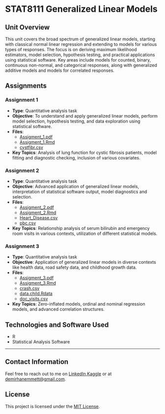 # STAT8111 Generalized Linear Models

## Unit Overview
This unit covers the broad spectrum of generalized linear models, starting with classical normal linear regression and extending to models for various types of responses. The focus is on deriving maximum likelihood estimators, model selection, hypothesis testing, and practical applications using statistical software. Key areas include models for counted, binary, continuous non-normal, and categorical responses, along with generalized additive models and models for correlated responses.

## Assignments

### Assignment 1
- **Type**: Quantitative analysis task
- **Objective**: To understand and apply generalized linear models, perform model selection, hypothesis testing, and data exploration using statistical software.
- **Files**:
  - [Assigment_1.pdf](./Assignment_1/Assigment_1.pdf)
  - [Assigment_1.Rmd](./Assignment_1/Assigment_1.Rmd)
  - [cystfibr.csv](./Assignment_1/cystfibr.csv)
- **Key Topics**: Analysis of lung function for cystic fibrosis patients, model fitting and diagnostic checking, inclusion of various covariates.

### Assignment 2
- **Type**: Quantitative analysis task
- **Objective**: Advanced application of generalized linear models, interpretation of statistical software output, model diagnostics and selection.
- **Files**:
  - [Assigment_2.pdf](./Assignment_2/Assigment_2.pdf)
  - [Assigment_2.Rmd](./Assignment_2/Assigment_2.Rmd)
  - [Heart_Disease.csv](./Assignment_2/Heart_Disease.csv)
  - [pbc.csv](./Assignment_2/pbc.csv)
- **Key Topics**: Relationship analysis of serum bilirubin and emergency room visits in various contexts, utilization of different statistical models.

### Assignment 3
- **Type**: Quantitative analysis task
- **Objective**: Application of generalized linear models in diverse contexts like health data, road safety data, and childhood growth data.
- **Files**:
  - [Assigment_3.pdf](./Assignment_3/Assigment_3.pdf)
  - [Assigment_3.Rmd](./Assignment_3/Assigment_3.Rmd)
  - [crash.csv](./Assignment_3/crash.csv)
  - [data.child.Rdata](./Assignment_3/data.child.Rdata)
  - [doc_visits.csv](./Assignment_3/doc_visits.csv)
- **Key Topics**: Zero-inflated models, ordinal and nominal regression models, and advanced correlation structures.

## Technologies and Software Used
- R
- Statistical Analysis Software

---

## Contact Information
Feel free to reach out to me on [LinkedIn](https://www.linkedin.com/in/demirhanemmett/),[Kaggle](https://www.kaggle.com/emmettdemirhan/) or at [demirhanemmett@gmail.com](mailto:demirhanemmett@gmail.com).

## License
This project is licensed under the [MIT License](./LICENSE).
